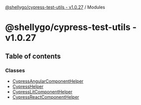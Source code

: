 [@shellygo/cypress-test-utils - v1.0.27](README.md) / Modules

# @shellygo/cypress-test-utils - v1.0.27

## Table of contents

### Classes

- [CypressAngularComponentHelper](classes/CypressAngularComponentHelper.md)
- [CypressHelper](classes/CypressHelper.md)
- [CypressLitComponentHelper](classes/CypressLitComponentHelper.md)
- [CypressReactComponentHelper](classes/CypressReactComponentHelper.md)

